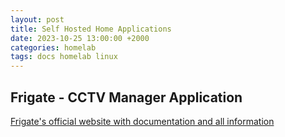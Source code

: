 ```yaml
---
layout: post
title: Self Hosted Home Applications
date: 2023-10-25 13:00:00 +2000
categories: homelab
tags: docs homelab linux
---
```


## Frigate - CCTV Manager Application
[Frigate's official website with documentation and all information](https://l.chriggle.com/frigatesite)

